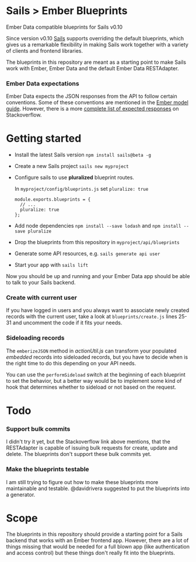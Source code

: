 Sails > Ember Blueprints
======================

Ember Data compatible blueprints for Sails v0.10


Since version v0.10 [Sails](http://beta.sailsjs.org/) supports overriding the default blueprints, which gives us a remarkable flexibility in making Sails work together with a variety of clients and frontend libraries.

The blueprints in this repository are meant as a starting point to make Sails work with Ember, Ember Data and the default Ember Data RESTAdapter.


### Ember Data expectations

Ember Data expects the JSON responses from the API to follow certain conventions. 
Some of these conventions are mentioned in the [Ember model guide](http://emberjs.com/guides/models/connecting-to-an-http-server/).
However, there is a more [complete list of expected responses](https://stackoverflow.com/questions/14922623/what-is-the-complete-list-of-expected-json-responses-for-ds-restadapter) on Stackoverflow.



# Getting started


* Install the latest Sails version `npm install sails@beta -g`
* Create a new Sails project `sails new myproject`
* Configure sails to use **pluralized** blueprint routes.

	In `myproject/config/blueprints.js` set `pluralize: true`


      module.exports.blueprints = {
        // ...
        pluralize: true
      };


* Add node dependencies `npm install --save lodash` and `npm install --save pluralize`
* Drop the blueprints from this repository in `myproject/api/blueprints`
* Generate some API resources, e.g. `sails generate api user`
* Start your app with `sails lift`


Now you should be up and running and your Ember Data app should be able to talk to your Sails backend.


### Create with current user

If you have logged in users and you always want to associate newly created records with the current user, take a look at `blueprints/create.js` lines 25-31 and uncomment the code if it fits your needs.

### Sideloading records

The `emberizeJSON` method in *actionUtil.js* can transform your populated *embedded* records into sideloaded records, but you have to decide when is the right time to do this depending on your API needs.

You can use the `performSideload` switch at the beginning of each blueprint to set the behavior, but a better way would be to implement some kind of hook that determines whether to sideload or not based on the request.


# Todo


### Support bulk commits

I didn't try it yet, but the Stackoverflow link above mentions, that the RESTAdapter is capable of issuing bulk requests for create, update and delete.
The blueprints don't support these bulk commits yet.

### Make the blueprints testable

I am still trying to figure out how to make these blueprints more maintainable and testable.
@davidrivera suggested to put the blueprints into a generator.

# Scope

The blueprints in this repository should provide a starting point for a Sails backend that works with an Ember frontend app. However, there are a lot of things missing that would be needed for a full blown app (like authentication and access control) but these things don't really fit into the blueprints.
